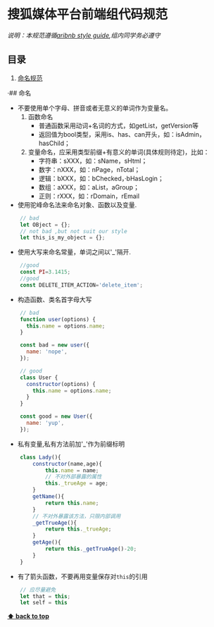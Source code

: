 # 搜狐媒体平台前端组代码规范

*说明：本规范遵循[aribnb style guide](https://github.com/airbnb/javascript),组内同学务必遵守*

## 目录

1. [命名规范](#命名)

·## 命名
 - 不要使用单个字母、拼音或者无意义的单词作为变量名。
    1. 函数命名
        - 普通函数采用动词+名词的方式，如getList，getVersion等
        - 返回值为bool类型，采用is、has、can开头，如：isAdmin，hasChild；
    1. 变量命名，应采用类型前缀+有意义的单词(具体规则待定)，比如：
        - 字符串：sXXX，如：sName，sHtml；
        - 数字：nXXX，如：nPage，nTotal；
        - 逻辑：bXXX，如：bChecked，·bHasLogin；
        - 数组：aXXX，如：aList，aGroup；
        - 正则：rXXX，如：rDomain，rEmail
 - 使用驼峰命名法来命名对象、函数以及变量.
```javascript
    // bad
    let OBject = {};
    // not bad ,but not suit our style
    let this_is_my_object = {};
```
 - 使用大写来命名常量，单词之间以'_'隔开.
```javascript
    //good
    const PI=3.1415;
    //good
    const DELETE_ITEM_ACTION='delete_item';
```
 - 构造函数、类名首字母大写
```javascript
    // bad
    function user(options) {
      this.name = options.name;
    }

    const bad = new user({
      name: 'nope',
    });

    // good
    class User {
      constructor(options) {
        this.name = options.name;
      }
    }

    const good = new User({
      name: 'yup',
    });
```
 - 私有变量,私有方法前加'_'作为前缀标明
```javascript
    class Lady(){
        constructor(name,age){
            this.name = name;
            // 不对外部暴露的属性
            this._trueAge = age;
        }
        getName(){
            return this.name;
        }
        // 不对外暴露该方法，只限内部调用
        _getTrueAge(){
            return this._trueAge;
        }
        getAge(){
            return this._getTrueAge()-20;
        }   
    }
```
 - 有了箭头函数，不要再用变量保存对`this`的引用
```javascript
    // 应尽量避免
    let that = this;
    let self = this
```

**[⬆ back to top](#目录)**
    






